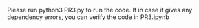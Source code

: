 Please run python3 PR3.py to run the code. If in case it gives any dependency errors, you can verify the code in PR3.ipynb

